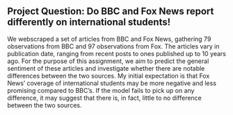 ## Project Question: Do BBC and Fox News report differently on international students!
We webscraped a set of articles from BBC and Fox News, gathering 79 observations from BBC and 97 observations from Fox. The articles vary in publication date, ranging from recent posts to ones published up to 10 years ago. For the purpose of this assignment, we aim to predict the general sentiment of these articles and investigate whether there are notable differences between the two sources. My initial expectation is that Fox News’ coverage of international students may be more negative and less promising compared to BBC’s. If the model fails to pick up on any difference, it may suggest that there is, in fact, little to no difference between the two sources. 
